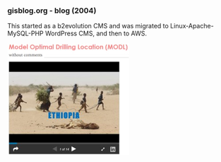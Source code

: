 ### gisblog.org - blog (2004) ###

This started as a b2evolution CMS and was migrated to Linux-Apache-MySQL-PHP WordPress CMS, and then to AWS.

[![IMAGE ALT TEXT HERE](https://github.com/gisblog/gisblog.org/blob/master/gisblog.jpg)](http://www.gisblog.org/)
